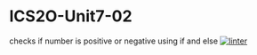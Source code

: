 # ICS2O-Unit7-02
checks if number is positive or negative using if and else
 [![linter](https://github.com/<Laura-Jin>/<ICS2O-Unit7-02>/workflows/linter/badge.svg)](https://github.com/marketplace/actions/super-linter)

